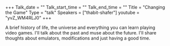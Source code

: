 +++
Talk_date = ""
Talk_start_time = ""
Talk_end_time = ""
Title = "Changing the Game"
Type = "talk"
Speakers = ["thabit-shafer"]
youtube = "yvZ_WM4RLJ0"
+++

A brief history of life, the universe and everything you can learn playing video games. I'll talk about the past and muse about the future. I'll share thoughts about emulators, modifications and just having a good time.
